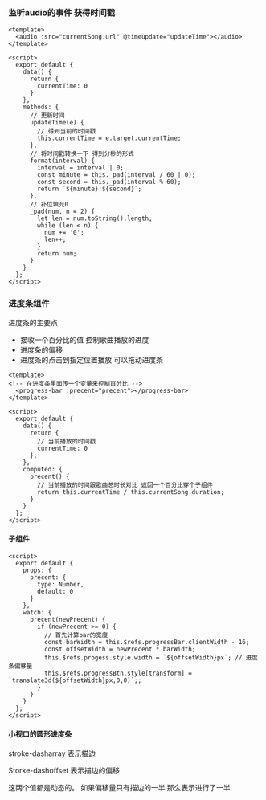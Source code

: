 ### 监听audio的事件 获得时间戳

```vue
<template>
  <audio :src="currentSong.url" @timeupdate="updateTime"></audio>
</template>

<script>
  export default {
    data() {
      return {
        currentTime: 0
      }
    },
    methods: {
      // 更新时间 
      updateTime(e) {
        // 得到当前的时间戳
        this.currentTime = e.target.currentTime;
      },
      // 将时间戳转换一下 得到分秒的形式
      format(interval) {
        interval = interval | 0;
        const minute = this._pad(interval / 60 | 0);
        const second = this._pad(interval % 60);
        return `${minute}:${second}`;
      },
      // 补位填充0
      _pad(num, n = 2) {
        let len = num.toString().length;
        while (len < n) {
          num += '0';
          len++;
        }
        return num;
      }
    }
  };
</script>
```





### 进度条组件

进度条的主要点

* 接收一个百分比的值 控制歌曲播放的进度
* 进度条的偏移
* 进度条的点击到指定位置播放 可以拖动进度条




```vue
<template>
<!-- 在进度条里面传一个变量来控制百分比 -->
  <progress-bar :precent="precent"></progress-bar>
</template>

<script>
  export default {
    data() {
      return {
        // 当前播放的时间戳
        currentTime: 0
      };
    },
    computed: {
      precent() {
        // 当前播放的时间跟歌曲总时长对比 返回一个百分比穿个子组件
        return this.currentTime / this.currentSong.duration;
      }
    }
  };
</script>
```



#### 子组件

```vue
<script>
  export default {
    props: {
      precent: {
        type: Number,
        default: 0
      }
    },
    watch: {
      precent(newPrecent) {
        if (newPrecent >= 0) {
          // 首先计算bar的宽度
          const barWidth = this.$refs.progressBar.clientWidth - 16;
          const offsetWidth = newPrecent * barWidth;
          this.$refs.progess.style.width = `${offsetWidth}px`; // 进度条偏移量
          this.$refs.progressBtn.style[transform] = `translate3d(${offsetWidth}px,0,0)`;;
        }
      }
    }
  };
</script>
```



#### 小视口的圆形进度条

stroke-dasharray 表示描边

Storke-dashoffset 表示描边的偏移

这两个值都是动态的。 如果偏移量只有描边的一半 那么表示进行了一半

<circle :stroke-dasharray="100"></circle>



















